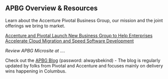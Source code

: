 
## APBG Overview & Resources
Learn about the Accenture Pivotal Business Group, our mission and the joint offerings we bring to market.

[Accenture and Pivotal Launch New Business Group to Help Enterprises Accelerate Cloud Migration and Speed Software Development](https://newsroom.accenture.com/news/accenture-and-pivotal-launch-new-business-group-to-help-enterprises-accelerate-cloud-migration-and-speed-software-development.htm)

_Review APBG Microsite at ...._

Check out the [APBG Blog](https://blog.apbg.io/) (password: alwaysbekind) - The blog is regularly updated by folks from Pivotal and Accenture and focuses mainly on delivery wins happening in Columbus. 
